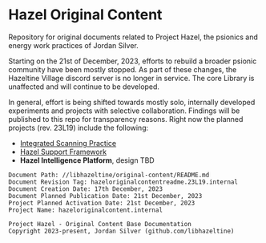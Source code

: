 # Hazel Original Content

Repository for original documents related to Project Hazel, the psionics and energy work practices of Jordan Silver.

Starting on the 21st of December, 2023, efforts to rebuild a broader psionic community have been mostly stopped. As part of these changes, the Hazeltine Village discord server is no longer in service. The core Library is unaffected and will continue to be developed.

In general, effort is being shifted towards mostly solo, internally developed experiments and projects with selective collaboration. Findings will be published to this repo for transparency reasons. Right now the planned projects (rev. 23L19) include the following:

* [Integrated Scanning Practice](./projects/integrated-scanning/README.md)
* [Hazel Support Framework](./projects/support-framework/README.md)
* **Hazel Intelligence Platform**, design TBD 

```
Document Path: //libhazeltine/original-content/README.md
Document Revision Tag: hazeloriginalcontentreadme.23L19.internal
Document Creation Date: 17th December, 2023
Document Planned Publication Date: 21st December, 2023
Project Planned Activation Date: 21st December, 2023
Project Name: hazeloriginalcontent.internal
```

```
Project Hazel - Original Content Base Documentation
Copyright 2023-present, Jordan Silver (github.com/libhazeltine)
```